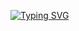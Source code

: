 <a href="https://www.state.gov/"><img src="https://readme-typing-svg.herokuapp.com?font=Fira+Code&pause=1000&random=false&width=435&lines=%23JINR" alt="Typing SVG" /></a>


